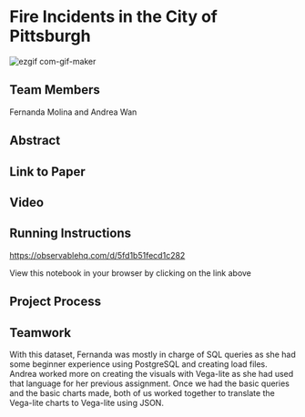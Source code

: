 # Fire Incidents in the City of Pittsburgh

![ezgif com-gif-maker](https://user-images.githubusercontent.com/32686125/143971961-1d576a8b-6ebb-4e03-8a44-7cd55b37dd26.gif)

## Team Members
Fernanda Molina and Andrea Wan

## Abstract

## Link to Paper

## Video

## Running Instructions

https://observablehq.com/d/5fd1b51fecd1c282

View this notebook in your browser by clicking on the link above

## Project Process

## Teamwork
With this dataset, Fernanda was mostly in charge of SQL queries as she had some beginner experience using PostgreSQL and creating load files. Andrea worked more on creating the visuals with Vega-lite as she had used that language for her previous assignment. Once we had the basic queries and the basic charts made, both of us worked together to translate the Vega-lite charts to Vega-lite using JSON.
